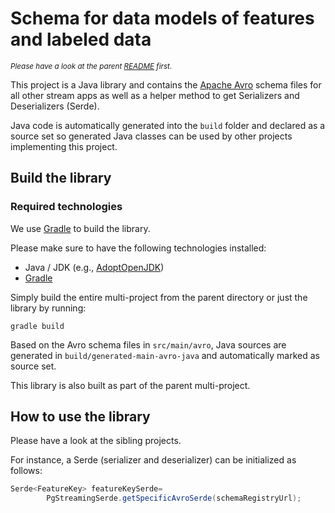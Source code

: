 # Schema for data models of features and labeled data 

<sub>*Please have a look at the parent [README](../README.md) first.*</sub>

This project is a Java library and contains the [Apache Avro](https://avro.apache.org/) schema files for all other 
stream apps as well as a helper method to get Serializers and Deserializers (Serde).

Java code is automatically generated into the ```build``` folder and declared as a source set so generated Java classes
can be used by other projects implementing this project.

## Build the library

### Required technologies

We use [Gradle](https://gradle.org/) to build the library.

Please make sure to have the following technologies installed:

* Java / JDK (e.g., [AdoptOpenJDK](https://adoptopenjdk.net/))
* [Gradle](https://gradle.org/)

Simply build the entire multi-project from the parent directory or just the library by running:

```
gradle build
```

Based on the Avro schema files in `src/main/avro`, Java sources are generated in `build/generated-main-avro-java` and
automatically marked as source set.

This library is also built as part of the parent multi-project.

## How to use the library

Please have a look at the sibling projects.

For instance, a Serde (serializer and deserializer) can be initialized as follows:

```java
Serde<FeatureKey> featureKeySerde=
        PgStreamingSerde.getSpecificAvroSerde(schemaRegistryUrl);
```